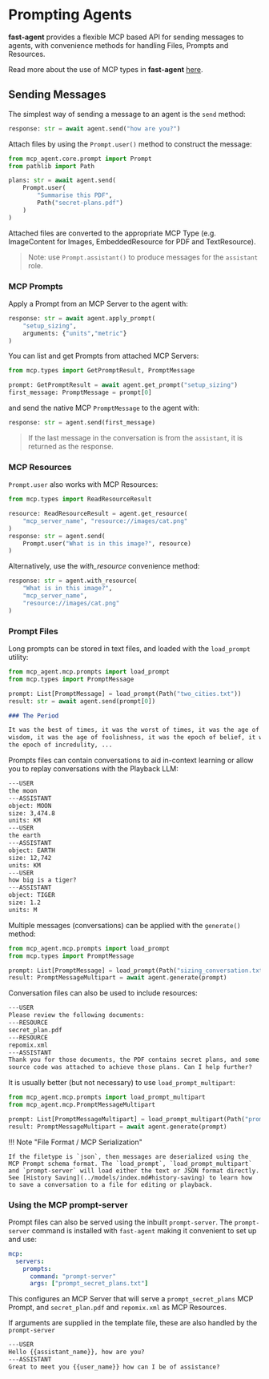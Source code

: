 # Prompting Agents

**fast-agent** provides a flexible MCP based API for sending messages to agents, with convenience methods for handling Files, Prompts and Resources.

Read more about the use of MCP types in **fast-agent** [here](../mcp/types.md).

## Sending Messages

The simplest way of sending a message to an agent is the `send` method:

```python
response: str = await agent.send("how are you?")
```

Attach files by using the `Prompt.user()` method to construct the message:

```python
from mcp_agent.core.prompt import Prompt
from pathlib import Path

plans: str = await agent.send(
    Prompt.user(
        "Summarise this PDF",
        Path("secret-plans.pdf")
    )
)
```

Attached files are converted to the appropriate MCP Type (e.g. ImageContent for Images, EmbeddedResource for PDF and TextResource).

> Note: use `Prompt.assistant()` to produce messages for the `assistant` role.

### MCP Prompts

Apply a Prompt from an MCP Server to the agent with:

```python
response: str = await agent.apply_prompt(
    "setup_sizing",
    arguments: {"units","metric"}
)
```

You can list and get Prompts from attached MCP Servers:

```python
from mcp.types import GetPromptResult, PromptMessage

prompt: GetPromptResult = await agent.get_prompt("setup_sizing")
first_message: PromptMessage = prompt[0]
```

and send the native MCP `PromptMessage` to the agent with:

```python
response: str = agent.send(first_message)
```

> If the last message in the conversation is from the `assistant`, it is returned as the response.

### MCP Resources

`Prompt.user` also works with MCP Resources:

```python
from mcp.types import ReadResourceResult

resource: ReadResourceResult = agent.get_resource(
    "mcp_server_name", "resource://images/cat.png"
)
response: str = agent.send(
    Prompt.user("What is in this image?", resource)
)
```

Alternatively, use the _with_resource_ convenience method:

```python
response: str = agent.with_resource(
    "What is in this image?",
    "mcp_server_name",
    "resource://images/cat.png"
)

```

### Prompt Files

Long prompts can be stored in text files, and loaded with the `load_prompt` utility:

```python
from mcp_agent.mcp.prompts import load_prompt
from mcp.types import PromptMessage

prompt: List[PromptMessage] = load_prompt(Path("two_cities.txt"))
result: str = await agent.send(prompt[0])
```

```markdown title="two_cities.txt"
### The Period

It was the best of times, it was the worst of times, it was the age of
wisdom, it was the age of foolishness, it was the epoch of belief, it was
the epoch of incredulity, ...
```

Prompts files can contain conversations to aid in-context learning or allow you to replay conversations with the Playback LLM:

```markdown title="sizing_conversation.txt"
---USER
the moon
---ASSISTANT
object: MOON
size: 3,474.8
units: KM
---USER
the earth
---ASSISTANT
object: EARTH
size: 12,742
units: KM
---USER
how big is a tiger?
---ASSISTANT
object: TIGER
size: 1.2
units: M
```

Multiple messages (conversations) can be applied with the `generate()` method:

```python
from mcp_agent.mcp.prompts import load_prompt
from mcp.types import PromptMessage

prompt: List[PromptMessage] = load_prompt(Path("sizing_conversation.txt"))
result: PromptMessageMultipart = await agent.generate(prompt)
```

Conversation files can also be used to include resources:

```markdown title="prompt_secret_plans.txt"
---USER
Please review the following documents:
---RESOURCE
secret_plan.pdf
---RESOURCE
repomix.xml
---ASSISTANT
Thank you for those documents, the PDF contains secret plans, and some
source code was attached to achieve those plans. Can I help further?
```

It is usually better (but not necessary) to use `load_prompt_multipart`:

```python
from mcp_agent.mcp.prompts import load_prompt_multipart
from mcp_agent.mcp.PromptMessageMultipart

prompt: List[PromptMessageMultipart] = load_prompt_multipart(Path("prompt_secret_plans.txt"))
result: PromptMessageMultipart = await agent.generate(prompt)
```

!!! Note "File Format / MCP Serialization"

    If the filetype is `json`, then messages are deserialized using the MCP Prompt schema format. The `load_prompt`, `load_prompt_multipart` and `prompt-server` will load either the text or JSON format directly.
    See [History Saving](../models/index.md#history-saving) to learn how to save a conversation to a file for editing or playback.


### Using the MCP prompt-server

Prompt files can also be served using the inbuilt `prompt-server`. The `prompt-server` command is installed with `fast-agent` making it convenient to set up and use:

```yaml title="fastagent.config.yaml"
mcp:
  servers:
    prompts:
      command: "prompt-server"
      args: ["prompt_secret_plans.txt"]
```

This configures an MCP Server that will serve a `prompt_secret_plans` MCP Prompt, and `secret_plan.pdf` and `repomix.xml` as MCP Resources.

If arguments are supplied in the template file, these are also handled by the `prompt-server`

```markdown title="prompt_with_args.txt"
---USER
Hello {{assistant_name}}, how are you?
---ASSISTANT
Great to meet you {{user_name}} how can I be of assistance?
```

<!--
## Structured Outputs

## Multiturn Conversations
-->

<!-- make this a table generated from the mime type logic? -->

<!--

from mcp_agent.mcp.prompt_message_multipart import PromptMessageMultipart

# Create conversation history

messages = [
Prompt.user("What is the capital of France?"),
Prompt.assistant("The capital of France is Paris."),
Prompt.user("And what is its population?")
]

# Send all messages at once

response = await agent.generate(messages, None)
print(response.first_text())

The generate() method provides more control over the conversation flow and returns a PromptMessageMultipart object with the full model
response.

```

```

-->
